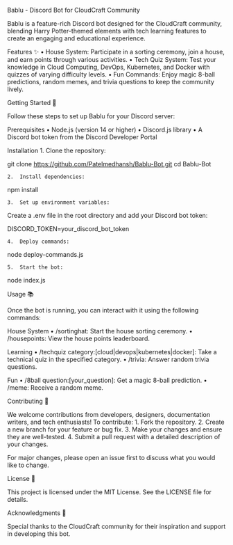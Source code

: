 Bablu - Discord Bot for CloudCraft Community

Bablu is a feature-rich Discord bot designed for the CloudCraft community, blending Harry Potter-themed elements with tech learning features to create an engaging and educational experience.

Features ✨
	•	House System: Participate in a sorting ceremony, join a house, and earn points through various activities.
	•	Tech Quiz System: Test your knowledge in Cloud Computing, DevOps, Kubernetes, and Docker with quizzes of varying difficulty levels.
	•	Fun Commands: Enjoy magic 8-ball predictions, random memes, and trivia questions to keep the community lively.

Getting Started 🚀

Follow these steps to set up Bablu for your Discord server:

Prerequisites
	•	Node.js (version 14 or higher)
	•	Discord.js library
	•	A Discord bot token from the Discord Developer Portal

Installation
	1.	Clone the repository:

git clone https://github.com/Patelmedhansh/Bablu-Bot.git
cd Bablu-Bot


	2.	Install dependencies:

npm install


	3.	Set up environment variables:
Create a .env file in the root directory and add your Discord bot token:

DISCORD_TOKEN=your_discord_bot_token


	4.	Deploy commands:

node deploy-commands.js


	5.	Start the bot:

node index.js



Usage 📚

Once the bot is running, you can interact with it using the following commands:

House System
	•	/sortinghat: Start the house sorting ceremony.
	•	/housepoints: View the house points leaderboard.

Learning
	•	/techquiz category:[cloud|devops|kubernetes|docker]: Take a technical quiz in the specified category.
	•	/trivia: Answer random trivia questions.

Fun
	•	/8ball question:[your_question]: Get a magic 8-ball prediction.
	•	/meme: Receive a random meme.

Contributing 🤝

We welcome contributions from developers, designers, documentation writers, and tech enthusiasts! To contribute:
	1.	Fork the repository.
	2.	Create a new branch for your feature or bug fix.
	3.	Make your changes and ensure they are well-tested.
	4.	Submit a pull request with a detailed description of your changes.

For major changes, please open an issue first to discuss what you would like to change.

License 📄

This project is licensed under the MIT License. See the LICENSE file for details.

Acknowledgments 🙌

Special thanks to the CloudCraft community for their inspiration and support in developing this bot.
